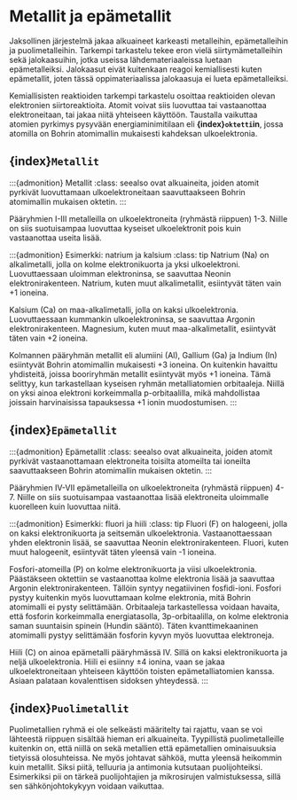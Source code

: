 # Metallit ja epämetallit

Jaksollinen järjestelmä jakaa alkuaineet karkeasti metalleihin, epämetalleihin ja puolimetalleihin. Tarkempi tarkastelu tekee eron vielä siirtymämetalleihin sekä jalokaasuihin, jotka useissa lähdemateriaaleissa luetaan epämetalleiksi. Jalokaasut eivät kuitenkaan reagoi kemiallisesti kuten epämetallit, joten tässä oppimateriaalissa jalokaasuja ei lueta epämetalleiksi.

Kemiallisisten reaktioiden tarkempi tarkastelu osoittaa reaktioiden olevan elektronien siirtoreaktioita. Atomit voivat siis luovuttaa tai vastaanottaa elektroneitaan, tai jakaa niitä yhteiseen käyttöön. Taustalla vaikuttaa atomien pyrkimys pysyvään energiaminimitilaan eli **{index}`oktetti`in**, jossa atomilla on Bohrin atomimallin mukaisesti kahdeksan ulkoelektronia.

## {index}`Metallit`
:::{admonition} Metallit
:class: seealso
ovat alkuaineita, joiden atomit pyrkivät luovuttamaan ulkoelektroneitaan saavuttaakseen Bohrin atomimallin mukaisen oktetin.
:::

Pääryhmien I-III metalleilla on ulkoelektroneita (ryhmästä riippuen) 1-3. Niille on siis suotuisampaa luovuttaa kyseiset ulkoelektronit pois kuin vastaanottaa useita lisää.

:::{admonition} Esimerkki: natrium ja kalsium
:class: tip
Natrium (Na) on alkalimetalli, jolla on kolme elektronikuorta ja yksi ulkoelektroni. Luovuttaessaan uloimman elektroninsa, se saavuttaa Neonin elektronirakenteen. Natrium, kuten muut alkalimetallit, esiintyvät täten vain +1 ioneina.

Kalsium (Ca) on maa-alkalimetalli, jolla on kaksi ulkoelektronia. Luovuttaessaan kummankin ulkoelektroninsa, se saavuttaa Argonin elektronirakenteen. Magnesium, kuten muut maa-alkalimetallit, esiintyvät täten vain +2 ioneina.

Kolmannen pääryhmän metallit eli alumiini (Al), Gallium (Ga) ja Indium (In) esiintyvät Bohrin atomimallin mukaisesti +3 ioneina. On kuitenkin havaittu yhdisteitä, joissa booriryhmän metallit esiintyvät myös +1 ioneina. Tämä selittyy, kun tarkastellaan kyseisen ryhmän metalliatomien orbitaaleja. Niillä on yksi ainoa elektroni korkeimmalla p-orbitaalilla, mikä mahdollistaa joissain harvinaisissa tapauksessa +1 ionin muodostumisen.
:::

## {index}`Epämetallit`
:::{admonition} Epämetallit
:class: seealso
ovat alkuaineita, joiden atomit pyrkivät vastaanottamaan elektroneita toisilta atomeilta tai ioneilta saavuttaakseen Bohrin atomimallin mukaisen oktetin.
:::

Pääryhmien IV-VII epämetalleilla on ulkoelektroneita (ryhmästä riippuen) 4-7. Niille on siis suotuisampaa vastaanottaa lisää elektroneita uloimmalle kuorelleen kuin luovuttaa niitä.

:::{admonition} Esimerkki: fluori ja hiili
:class: tip
Fluori (F) on halogeeni, jolla on kaksi elektronikuorta ja seitsemän ulkoelektronia. Vastaanottaessaan yhden elektronin lisää, se saavuttaa Neonin elektronirakenteen. Fluori, kuten muut halogeenit, esiintyvät täten yleensä vain -1 ioneina.

Fosfori-atomeilla (P) on kolme elektronikuorta ja viisi ulkoelektronia. Päästäkseen oktettiin se vastaanottaa kolme elektronia lisää ja saavuttaa Argonin elektronirakenteen. Tällöin syntyy negatiivinen fosfidi-ioni. Fosfori pystyy kuitenkin myös luovuttamaan kolme elektronia, mitä Bohrin atomimalli ei pysty selittämään. Orbitaaleja tarkastellessa voidaan havaita, että fosforin korkeimmalla energiatasolla, 3p-orbitaalilla, on kolme elektronia saman suuntaisin spinein (Hundin sääntö). Täten kvanttimekaaninen atomimalli pystyy selittämään fosforin kyvyn myös luovuttaa elektroneja.

Hiili (C) on ainoa epämetalli pääryhmässä IV. Sillä on kaksi elektronikuorta ja neljä ulkoelektronia. Hiili ei esiinny $\pm$4 ionina, vaan se jakaa ulkoelektroneitaan yhteiseen käyttöön toisten epämetalliatomien kanssa. Asiaan palataan kovalenttisen sidoksen yhteydessä.
:::

## {index}`Puolimetallit`
Puolimetallien ryhmä ei ole selkeästi määritelty tai rajattu, vaan se voi lähteestä riippuen sisältää hieman eri alkuaineita. Tyypillistä puolimetalleille kuitenkin on, että niillä on sekä metallien että epämetallien ominaisuuksia tietyissä olosuhteissa. Ne myös johtavat sähköä, mutta yleensä heikommin kuin metallit. Siksi piitä, telluuria ja antimonia kutsutaan puolijohteiksi. Esimerkiksi pii on tärkeä puolijohtajien ja mikrosirujen valmistuksessa, sillä sen sähkönjohtokykyyn voidaan vaikuttaa.